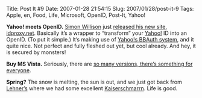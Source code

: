 Title: Post It #9
Date: 2007-01-28 21:54:15
Slug: 2007/01/28/post-it-9
Tags: Apple, en, Food, Life, Microsoft, OpenID, Post-It, Yahoo!


**Yahoo! meets OpenID.** [Simon Willison][1] just [released his new site][2], [idproxy.net][3]. Basically it’s a wrapper to “transform” your [Yahoo!][4] ID into an OpenID. (To put it simple.) It’s making use of [Yahoo!s BBAuth system][5], and it quite nice. Not perfect and fully fleshed out yet, but cool already. And hey, it is secured by monsters!

**Buy MS Vista.** Seriously, there are [so many versions, there’s something for everyone][6].

**Spring?** The snow is melting, the sun is out, and we just got back from [Lehner’s][7] where we had some excellent [Kaiserschmarrn][8]. Life is good.

   [1]: http://simonwillison.net/
   [2]: http://simonwillison.net/2007/Jan/27/idproxy/
   [3]: http://idproxy.net
   [4]: http://www.yahoo.com/
   [5]: http://developer.yahoo.com/auth/
   [6]: http://www.joyoftech.com/joyoftech/joyarchives/915.html
   [7]: http://www.lehners-wirtshaus.de/index.php?s=&eid=73
   [8]: http://en.wikipedia.org/wiki/Kaiserschmarrn
